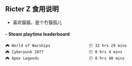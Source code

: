 ## Ricter Z 食用说明
- 喜欢猫猫，是个冇猫孤儿

<!-- steam-box start -->
#### - Steam playtime leaderboard
```text
🎮 World of Warships                 🕘 32 hrs 29 mins
🎮 Cyberpunk 2077                    🕘 0 hrs 4 mins
🎮 Apex Legends                      🕘 8 hrs 40 mins
```
<!-- Powered by https://github.com/YouEclipse/steam-box . -->
<!-- steam-box end -->
